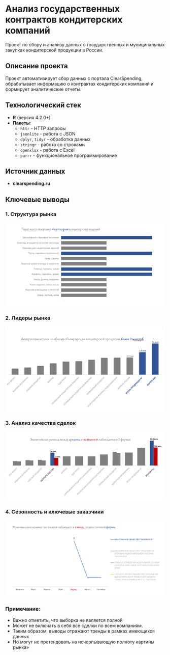# Анализ государственных контрактов кондитерских компаний

Проект по сбору и анализу данных о государственных и муниципальных закупках кондитерской продукции в России.

## Описание проекта

Проект автоматизирует сбор данных с портала ClearSpending, обрабатывает информацию о контрактах кондитерских компаний и формирует аналитические отчеты.

## Технологический стек

-   **R** (версия 4.2.0+)
-   **Пакеты**:
    -   `httr` - HTTP запросы
    -   `jsonlite` - работа с JSON
    -   `dplyr`, `tidyr` - обработка данных
    -   `stringr` - работа со строками
    -   `openxlsx` - работа с Excel
    -   `purrr` - функциональное программирование

## Источник данных

-   **clearspending.ru**

## Ключевые выводы

### 1. Структура рынка

![](image/2025-09-03_195523.png)

### 2. Лидеры рынка

![](image/2025-09-03_195326.png)

### 3. Анализ качества сделок

![](image/2025-09-03_195405.png)

### 4. Сезонность и ключевые заказчики

![](image/2025-09-03_195417.png)

### Примечание:

-   Важно отметить, что выборка не является полной
-   Может не включать в себя все сделки по всем компаниям.
-   Таким образом, выводы отражают тренды в рамках имеющихся данных
-   Но могут не претендовать на исчерпывающую полноту картины рынка»
